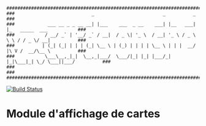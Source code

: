```
###################################################################################################
###                            _                         _          _                           ### 
###            ___ __ _ _ __ __| |___    ___  _ __    ___| |__   ___| |_   _____  ___           ###
###           / __/ _` | '__/ _` / __|  / _ \| '_ \  / __| '_ \ / _ \ \ \ / / _ \/ __|          ###
###          | (_| (_| | | | (_| \__ \ | (_) | | | | \__ \ | | |  __/ |\ V /  __/\__ \          ###
###           \___\__,_|_|  \__,_|___/  \___/|_| |_| |___/_| |_|\___|_| \_/ \___||___/          ###
###                                                                                             ###
###################################################################################################
```

[![Build Status](https://travis-ci.com/de-dale/cards-on-shelves.svg?branch=develop)](https://travis-ci.com/de-dale/cards-on-shelves)

# Module d'affichage de cartes
